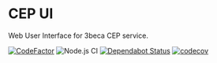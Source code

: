 # CEP UI

Web User Interface for 3beca CEP service.

[![CodeFactor](https://www.codefactor.io/repository/github/3beca/cep-ui/badge)](https://www.codefactor.io/repository/github/3beca/cep-ui)
![Node.js CI](https://github.com/3beca/cep-ui/workflows/Node.js%20CI/badge.svg?branch=master)
[![Dependabot Status](https://api.dependabot.com/badges/status?host=github&repo=3beca/cep-ui)](https://dependabot.com)
[![codecov](https://codecov.io/gh/3beca/cep-ui/branch/master/graph/badge.svg)](https://codecov.io/gh/3beca/cep-ui)
